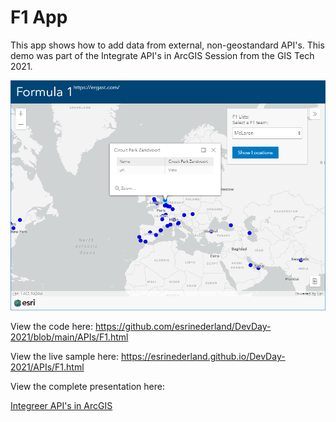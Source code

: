 # F1 App

This app shows how to add data from external, non-geostandard API's.
This demo was part of the Integrate API's in ArcGIS Session from the GIS Tech 2021.

![Formula 1 App](../images/formula1.png)

View the code here:
https://github.com/esrinederland/DevDay-2021/blob/main/APIs/F1.html

View the live sample here:
https://esrinederland.github.io/DevDay-2021/APIs/F1.html


View the complete presentation here:

[Integreer API's in ArcGIS](https://www.youtube.com/watch?v=bl-26Yxx3Jc)

